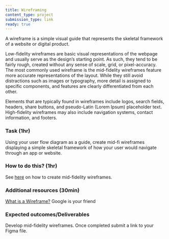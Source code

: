 ```yaml
---
title: Wireframing
content_type: project
submission_type: link
ready: true
---
```


A wireframe is a simple visual guide that represents the skeletal framework of a website or digital product.

Low-fidelity wireframes are basic visual representations of the webpage and usually serve as the design’s starting point. As such, they tend to be fairly rough, created without any sense of scale, grid, or pixel-accuracy. The most commonly used wireframe is the mid-fidelity wireframes feature more accurate representations of the layout. While they still avoid distractions such as images or typography, more detail is assigned to specific components, and features are clearly differentiated from each other.

Elements that are typically found in wireframes include logos, search fields, headers, share buttons, and pseudo-Latin (Lorem Ipsum) placeholder text. High-fidelity wireframes may also include navigation systems, contact information, and footers.

### Task (1hr)
Using your user flow diagram as a guide, create mid-fi wireframes displaying a simple skeletal framework of how your user would navigate through an app or website.


### How to do this? (1hr)
See [here](https://www.figma.com/templates/wireframe-kits/?fuid=911538155964104607) on how to create mid-fidelity wireframes.

### Additional resources (30min)
[What is a Wireframe?](https://www.youtube.com/watch/T0vt3nLZKks)
Google is your friend

### Expected outcomes/Deliverables
Develop mid-fidelity wireframes. Once completed submit a link to your Figma file.
